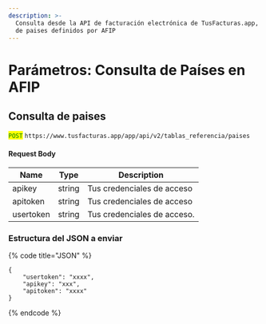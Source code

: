 ```yaml
---
description: >-
  Consulta desde la API de facturación electrónica de TusFacturas.app, la lista
  de paises definidos por AFIP
---
```


# Parámetros: Consulta de Países en AFIP

## Consulta de paises&#x20;

<mark style="color:green;">`POST`</mark> `https://www.tusfacturas.app/app/api/v2/tablas_referencia/paises`

#### Request Body

| Name      | Type   | Description                 |
| --------- | ------ | --------------------------- |
| apikey    | string | Tus credenciales de acceso  |
| apitoken  | string | Tus credenciales de acceso  |
| usertoken | string | Tus credenciales de acceso. |

### Estructura del JSON a enviar

{% code title="JSON" %}
```
{
	"usertoken": "xxxx",
	"apikey": "xxx",
	"apitoken": "xxxx"
}
```
{% endcode %}
